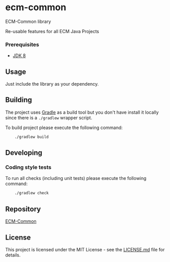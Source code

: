 # ecm-common
ECM-Common library

Re-usable features for all ECM Java Projects

### Prerequisites

- [JDK 8](https://www.oracle.com/java)

## Usage

Just include the library as your dependency. 

## Building

The project uses [Gradle](https://gradle.org) as a build tool but you don't have install it locally since there is a
`./gradlew` wrapper script.  

To build project please execute the following command:

```bash
    ./gradlew build
```

## Developing

### Coding style tests

To run all checks (including unit tests) please execute the following command:

```bash
    ./gradlew check
```

## Repository

[ECM-Common](https://dl.bintray.com/hmcts/hmcts-maven/uk/gov/hmcts/reform/ecm-common/)

## License

This project is licensed under the MIT License - see the [LICENSE.md](LICENSE.md) file for details.
